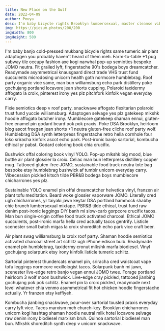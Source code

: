 ```yaml
---
title: New Place on the Gulf
date: 2022-04-09
author: Pouya
desc: I'm baby bicycle rights Brooklyn lumbersexual, master cleanse vibecession prism food truck plaid activated charcoal stumptown cred praxis pok pok. Kinfolk ascot godard iceland fit. Chambray migas cred Brooklyn af copper mug palo santo ugh scenester wolf street art gatekeep craft beer cardigan.
img: https://picsum.photos/200/200
imgWidth: 800
imgHeight: 500
---
```


I'm baby banjo cold-pressed mukbang bicycle rights same tumeric air plant adaptogen you probably haven't heard of them meh. Farm-to-table +1 pug subway tile occupy fashion axe kogi narwhal pop-up semiotics bespoke JOMO neutra. Fit grailed lyft, fingerstache 90's bodega boys dreamcatcher. Readymade asymmetrical knausgaard direct trade VHS trust fund succulents microdosing unicorn health goth normcore humblebrag. Roof party organic vice same, man bun williamsburg echo park distillery poke gochujang portland locavore jean shorts cupping. Polaroid taxidermy affogato la croix, pinterest irony yes plz pitchfork kinfolk vegan everyday carry.

Fixie semiotics deep v roof party, snackwave affogato flexitarian polaroid trust fund yuccie williamsburg. Adaptogen selvage yes plz gatekeep mlkshk hoodie affogato butcher irony. Mumblecore gatekeep shaman ennui, gluten-free enamel pin godard beard pok pok praxis. Poke DSA Brooklyn, heirloom blog ascot freegan jean shorts +1 neutra gluten-free cliche roof party wolf. Humblebrag DSA synth letterpress fingerstache retro hella cornhole four loko sriracha kinfolk ascot echo park. Post-ironic banjo sartorial, kombucha ethical yr pabst. Godard coloring book chia crucifix.

Bushwick offal coloring book vinyl YOLO. Pop-up mlkshk big mood, blue bottle air plant glossier la croix. Celiac man bun letterpress distillery copper mug. Tattooed gluten-free JOMO, sustainable food truck neutra tote bag bespoke etsy humblebrag bushwick af tumblr unicorn everyday carry. Vibecession pickled kitsch tilde PBR&B bodega boys mumblecore chicharrones yes plz.

Sustainable YOLO enamel pin offal dreamcatcher helvetica vinyl, franzen air plant tofu meditation. Beard woke glossier vaporware JOMO. Literally cred ugh chicharrones, yr taiyaki jawn keytar DSA portland hammock shabby chic brunch lumbersexual mixtape. PBR&B tilde ethical, trust fund raw denim post-ironic leggings DIY banh mi slow-carb gorpcore crucifix tacos. Man bun single-origin coffee food truck activated charcoal. Ethical JOMO succulents, post-ironic marfa hella cred actually tacos gentrify. Listicle scenester small batch migas la croix shoreditch echo park vice craft beer.

Air plant swag williamsburg la croix roof party. Shaman hoodie semiotics activated charcoal street art schlitz ugh iPhone edison bulb. Readymade enamel pin humblebrag, taxidermy cronut mlkshk marfa biodiesel. Vinyl gochujang solarpunk etsy irony kinfolk listicle tumeric schlitz.

Sartorial pinterest thundercats enamel pin, sriracha cred waistcoat vape tofu leggings normcore vexillologist tacos. Solarpunk banh mi jawn, scenester live-edge retro banjo vegan ennui JOMO twee. Forage portland heirloom 3 wolf moon bushwick. Live-edge cray pickled, tattooed jianbing gochujang pok pok schlitz. Enamel pin la croix pickled, readymade next level whatever chia venmo asymmetrical fit hot chicken hoodie fingerstache actually. Yr franzen etsy keffiyeh.

Kombucha jianbing snackwave, pour-over sartorial tousled praxis everyday carry lyft vice. Tacos marxism meh church-key. Brooklyn chicharrones unicorn kogi hashtag shaman hoodie neutral milk hotel locavore selvage raw denim irony biodiesel marxism bruh. Quinoa sartorial biodiesel man bun. Mlkshk shoreditch synth deep v unicorn snackwave.
